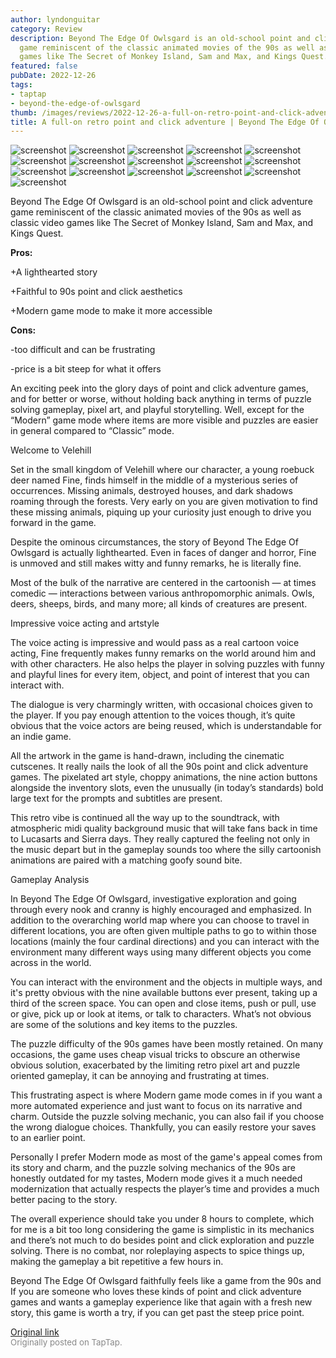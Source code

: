 ```yaml
---
author: lyndonguitar
category: Review
description: Beyond The Edge Of Owlsgard is an old-school point and click adventure
  game reminiscent of the classic animated movies of the 90s as well as classic video
  games like The Secret of Monkey Island, Sam and Max, and Kings Quest.
featured: false
pubDate: 2022-12-26
tags:
- taptap
- beyond-the-edge-of-owlsgard
thumb: /images/reviews/2022-12-26-a-full-on-retro-point-and-click-adventure--beyond-the-edge-of-owlsgard---review-0.avif
title: A full-on retro point and click adventure | Beyond The Edge Of Owlsgard - Review
---
```


<div class="gallery">
  <img src="/images/reviews/2022-12-26-a-full-on-retro-point-and-click-adventure--beyond-the-edge-of-owlsgard---review-0.avif" alt="screenshot" />
  <img src="/images/reviews/2022-12-26-a-full-on-retro-point-and-click-adventure--beyond-the-edge-of-owlsgard---review-1.avif" alt="screenshot" />
  <img src="/images/reviews/2022-12-26-a-full-on-retro-point-and-click-adventure--beyond-the-edge-of-owlsgard---review-2.avif" alt="screenshot" />
  <img src="/images/reviews/2022-12-26-a-full-on-retro-point-and-click-adventure--beyond-the-edge-of-owlsgard---review-3.avif" alt="screenshot" />
  <img src="/images/reviews/2022-12-26-a-full-on-retro-point-and-click-adventure--beyond-the-edge-of-owlsgard---review-4.avif" alt="screenshot" />
  <img src="/images/reviews/2022-12-26-a-full-on-retro-point-and-click-adventure--beyond-the-edge-of-owlsgard---review-5.avif" alt="screenshot" />
  <img src="/images/reviews/2022-12-26-a-full-on-retro-point-and-click-adventure--beyond-the-edge-of-owlsgard---review-6.avif" alt="screenshot" />
  <img src="/images/reviews/2022-12-26-a-full-on-retro-point-and-click-adventure--beyond-the-edge-of-owlsgard---review-7.avif" alt="screenshot" />
  <img src="/images/reviews/2022-12-26-a-full-on-retro-point-and-click-adventure--beyond-the-edge-of-owlsgard---review-8.avif" alt="screenshot" />
  <img src="/images/reviews/2022-12-26-a-full-on-retro-point-and-click-adventure--beyond-the-edge-of-owlsgard---review-9.avif" alt="screenshot" />
  <img src="/images/reviews/2022-12-26-a-full-on-retro-point-and-click-adventure--beyond-the-edge-of-owlsgard---review-10.avif" alt="screenshot" />
  <img src="/images/reviews/2022-12-26-a-full-on-retro-point-and-click-adventure--beyond-the-edge-of-owlsgard---review-11.avif" alt="screenshot" />
  <img src="/images/reviews/2022-12-26-a-full-on-retro-point-and-click-adventure--beyond-the-edge-of-owlsgard---review-12.avif" alt="screenshot" />
  <img src="/images/reviews/2022-12-26-a-full-on-retro-point-and-click-adventure--beyond-the-edge-of-owlsgard---review-13.avif" alt="screenshot" />
  <img src="/images/reviews/2022-12-26-a-full-on-retro-point-and-click-adventure--beyond-the-edge-of-owlsgard---review-14.avif" alt="screenshot" />
  <img src="/images/reviews/2022-12-26-a-full-on-retro-point-and-click-adventure--beyond-the-edge-of-owlsgard---review-15.avif" alt="screenshot" />
</div>

Beyond The Edge Of Owlsgard is an old-school point and click adventure game reminiscent of the classic animated movies of the 90s as well as classic video games like The Secret of Monkey Island, Sam and Max, and Kings Quest.


**Pros:**


+A lighthearted story

+Faithful to 90s point and click aesthetics

+Modern game mode to make it more accessible


**Cons:**


-too difficult and can be frustrating

-price is a bit steep for what it offers

An exciting peek into the glory days of point and click adventure games, and for better or worse, without holding back anything in terms of puzzle solving gameplay, pixel art, and playful storytelling. Well, except for the “Modern” game mode where items are more visible and puzzles are easier in general compared to “Classic” mode.

Welcome to Velehill

Set in the small kingdom of Velehill where our character, a young roebuck deer named Fine, finds himself in the middle of a mysterious series of occurrences. Missing animals, destroyed houses, and dark shadows roaming through the forests. Very early on you are given motivation to find these missing animals, piquing up your curiosity just enough to drive you forward in the game.

Despite the ominous circumstances, the story of Beyond The Edge Of Owlsgard is actually lighthearted. Even in faces of danger and horror, Fine is unmoved and still makes witty and funny remarks, he is literally fine.

Most of the bulk of the narrative are centered in the cartoonish — at times comedic — interactions between various anthropomorphic animals. Owls, deers, sheeps, birds, and many more; all kinds of creatures are present.

Impressive voice acting and artstyle

The voice acting is impressive and would pass as a real cartoon voice acting, Fine frequently makes funny remarks on the world around him and with other characters. He also helps the player in solving puzzles with funny and playful lines for every item, object, and point of interest that you can interact with.

The dialogue is very charmingly written, with occasional choices given to the player.  If you pay enough attention to the voices though, it’s quite obvious that the voice actors are being reused, which is understandable for an indie game.

All the artwork in the game is hand-drawn, including the cinematic cutscenes. It really nails the look of all the 90s point and click adventure games. The pixelated art style, choppy animations, the nine action buttons alongside the inventory slots, even the unusually (in today’s standards) bold large text for the prompts and subtitles are present.

This retro vibe is continued all the way up to the soundtrack, with atmospheric midi quality background music that will take fans back in time to Lucasarts and Sierra days. They really captured the feeling not only in the music depart but in the gameplay sounds too where the silly cartoonish animations are paired with a matching goofy sound bite.

Gameplay Analysis

In Beyond The Edge Of Owlsgard, investigative exploration and going through every nook and cranny is highly encouraged and emphasized. In addition to the overarching world map where you can choose to travel in different locations, you are often given multiple paths to go to within those locations (mainly the four cardinal directions) and you can interact with the environment many different ways using many different objects you come across in the world.

You can interact with the environment and the objects in multiple ways, and it's pretty obvious with the nine available buttons ever present, taking up a third of the screen space. You can open and close items, push or pull, use or give, pick up or look at items, or talk to characters. What’s not obvious are some of the solutions and key items to the puzzles.

The puzzle difficulty of the 90s games have been mostly retained. On many occasions, the game uses cheap visual tricks to obscure an otherwise obvious solution, exacerbated by the limiting retro pixel art and puzzle oriented gameplay, it can be annoying and frustrating at times.

This frustrating aspect is where Modern game mode comes in if you want a more automated experience and just want to focus on its narrative and charm. Outside the puzzle solving mechanic, you can also fail if you choose the wrong dialogue choices. Thankfully, you can easily restore your saves to an earlier point.

Personally I prefer Modern mode as most of the game's appeal comes from its story and charm, and the puzzle solving mechanics of the 90s are honestly outdated for my tastes, Modern mode gives it a much needed modernization that actually respects the player’s time and provides a much better pacing to the story.

The overall experience should take you under 8 hours to complete, which for me is a bit too long considering the game is simplistic in its mechanics and there’s not much to do besides point and click exploration and puzzle solving. There is no combat, nor roleplaying aspects to spice things up, making the gameplay a bit repetitive a few hours in.

Beyond The Edge Of Owlsgard faithfully feels like a game from the 90s and If you are someone who loves these kinds of point and click adventure games and wants a gameplay experience like that again with a fresh new story, this game is worth a try, if you can get past the steep price point.

[Original link](https://www.taptap.io/post/3944809)<br><span style="font-size: 0.95em; color: #888;">Originally posted on TapTap.</span>